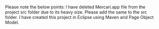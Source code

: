 Please note the below points:
I have deleted Mercari.app file from the project src folder due to its heavy size. Please add the same to the src folder.
I have created this project in Eclipse using Maven and Page Object Model.
